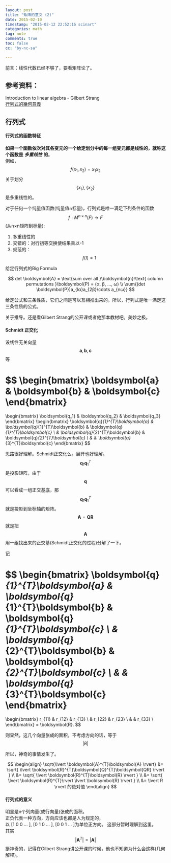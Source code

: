 ```yaml
---
layout: post
title: "矩阵的意义 (2)"
date: 2015-02-10
timestamp: "2015-02-12 22:52:16 scinart"
categories: math
tag: note
comments: true
toc: false
cc: "by-nc-sa"

---
```


前言：线性代数已经不够了，要看矩阵论了。

## 参考资料：

Introduction to linear algebra - Gilbert Strang  
[行列式的幾何意義](https://ccjou.wordpress.com/2010/04/29/%E8%A1%8C%E5%88%97%E5%BC%8F%E7%9A%84%E5%B9%BE%E4%BD%95%E6%84%8F%E7%BE%A9/)

## 行列式

#### 行列式的函数特征

**如果一个函数依次对其各变元的一个给定划分中的每一组变元都是线性的，就称这个函数是** ***多重线性*** **的**。  
例如，$$f(x_1,x_2)=x_1x_2$$关于划分$$\{x_1\}, \{x_2\}$$是多重线性的。  

对于任何一个纯量值函数(纯量值≈标量)，行列式是唯一满足下列条件的函数$$f:M^{n×n}(F)→F$$(从n×n矩阵到标量):

1. 多重线性的
2. 交错的：对行初等交换使结果乘以-1
3. 规范的：$$f(I)=1$$

给定行列式的Big Formula

$$
det \boldsymbol{A} = \text{sum over all }\boldsymbol{n}!\text{ column permutations }\boldsymbol{P} = (α, β, …, ω) \\
\sum{(det \boldsymbol{P})a_{lα}a_{2β}\cdots a_{nω}}
$$

给定公式和三条性质，它们之间是可以互相推出来的。所以，行列式是唯一满足这三条性质的公式。

关于推导。还是看Gilbert Strang的公开课或者他那本教材吧。美妙之极。

#### Schmidt 正交化

设线性无关向量$$\boldsymbol{a}, \boldsymbol{b}, \boldsymbol{c}$$ 等

$$
\begin{bmatrix}
\boldsymbol{a} & \boldsymbol{b} & \boldsymbol{c}
\end{bmatrix}
 = 
\begin{bmatrix}
\boldsymbol{q_1} & \boldsymbol{q_2} & \boldsymbol{q_3}
\end{bmatrix}
\begin{bmatrix}
\boldsymbol{q}_{1}^{T}\boldsymbol{a} & \boldsymbol{q}_{1}^{T}\boldsymbol{b} & \boldsymbol{q}_{1}^{T}\boldsymbol{c} \\
                                     & \boldsymbol{q}_{2}^{T}\boldsymbol{b} & \boldsymbol{q}_{2}^{T}\boldsymbol{c} \\
									 &                                      & \boldsymbol{q}_{3}^{T}\boldsymbol{c}
\end{bmatrix}
$$

思路很好理解。Schmidt正交化么。展开也好理解。$$\boldsymbol{q}_{1}\boldsymbol{q}_{1}^{T}$$是投影矩阵，由于$$\boldsymbol{q}$$可以看成一组正交基底，那$$\boldsymbol{q}_{1}\boldsymbol{q}_{1}^{T}$$就是投影到坐标轴的矩阵。$$\boldsymbol{A}=\boldsymbol{QR}$$就是把$$\boldsymbol{A}$$用一组找出来的正交基(Schmidt正交化的过程)分解了一下。

记

$$
\begin{bmatrix}
\boldsymbol{q}_{1}^{T}\boldsymbol{a} & \boldsymbol{q}_{1}^{T}\boldsymbol{b} & \boldsymbol{q}_{1}^{T}\boldsymbol{c} \\
                                     & \boldsymbol{q}_{2}^{T}\boldsymbol{b} & \boldsymbol{q}_{2}^{T}\boldsymbol{c} \\
									 &                                      & \boldsymbol{q}_{3}^{T}\boldsymbol{c}
\end{bmatrix}
=
\begin{bmatrix}
r_{11} & r_{12} & r_{13} \\
       & r_{22} & r_{23} \\
       &        & r_{33} \\
\end{bmatrix} = \boldsymbol{R}.
$$

则显然，这几个向量张成的面积，不考虑方向的话，等于$$\lvert R \rvert $$

所以，神奇的事情发生了。

$$
\begin{align}
\sqrt{\lvert \boldsymbol{A}^{T}\boldsymbol{A} \rvert} 
&= \sqrt{ \lvert \boldsymbol{R}^{T}\boldsymbol{Q}^{T}\boldsymbol{QR} \rvert } \\
&= \sqrt{ \lvert \boldsymbol{R}^{T}\boldsymbol{R} \rvert } \\
&= \sqrt{ \lvert \boldsymbol{R}^{T}\rvert \lvert \boldsymbol{R} \rvert } \\
&= \lvert R \rvert 的绝对值
\end{align}
$$

#### 行列式的意义

明显是n个列向量(或行向量)张成的面积。  
正负代表一种方向，方向应该也都是人为规定的，  
以 [1 0 0 ... ], [0 1 0 ... ], [0 0 1 ... ]为单位正方向。
这部分暂时理解到这里。  
其实$$\lvert \boldsymbol{A}^{T} \rvert = \lvert \boldsymbol{A} \rvert$$挺神奇的，记得在Gilbert Strang讲公开课的时候，他也不知道为什么会这样(几何解释)。
